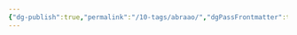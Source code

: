 ```yaml
---
{"dg-publish":true,"permalink":"/10-tags/abraao/","dgPassFrontmatter":true,"noteIcon":"child","created":"2025-10-14T18:14:14.259+01:00","updated":"2025-10-15T17:55:52.878+01:00"}
---
```



